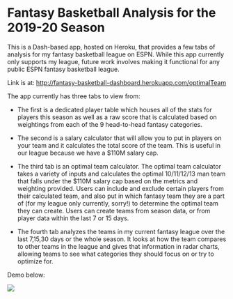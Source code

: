 # Fantasy Basketball Analysis for the 2019-20 Season
This is a Dash-based app, hosted on Heroku, that provides a few tabs of analysis for my fantasy basketball league on ESPN.
While this app currently only supports my league, future work involves making it functional for any public ESPN fantasy basketball league.

Link is at: http://fantasy-basketball-dashboard.herokuapp.com/optimalTeam

The app currently has three tabs to view from:
- The first is a dedicated player table which houses all of the stats for players this season
as well as a raw score that is calculated based on weightings from each of the 9 head-to-head fantasy categories.

- The second is a salary calculator that will allow you to put in players on your team and it calculates the total score of the team.
This is useful in our league because we have a $110M salary cap.

- The third tab is an optimal team calculator. The optimal team calculator takes a variety of inputs and calculates the optimal 10/11/12/13 man team
that falls under the $110M salary cap based on the metrics and weighting provided. Users can include and exclude certain players
from their calculated team, and also put in which fantasy team they are a part of (for my league only currently, sorry!) to determine
the optimal team they can create. Users can create teams from season data, or from player data within the last 7 or 15 days.

- The fourth tab analyzes the teams in my current fantasy league over the last 7,15,30 days or the whole season. It looks at how the team
compares to other teams in the league and gives that information in radar charts, allowing teams to see what categories they should focus
on or try to optimize for.

Demo below:

![](https://media.giphy.com/media/gKCRJjm3jR6ZMumzt2/giphy.gif)
